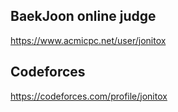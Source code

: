 ## BaekJoon online judge   
https://www.acmicpc.net/user/jonitox

## Codeforces
https://codeforces.com/profile/jonitox
